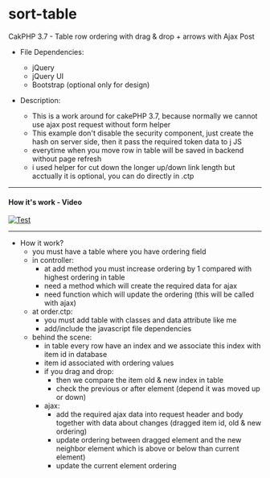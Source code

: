 # sort-table
CakPHP 3.7 - Table row ordering with drag &amp; drop + arrows with Ajax Post

* File Dependencies:
  * jQuery
  * jQuery UI
  * Bootstrap (optional only for design)

* Description: 
   * This is a work around for cakePHP 3.7, because normally we cannot use ajax post request without form helper
   * This example don't disable the security component, just create the hash on server side, then it pass the required token data to j
 JS
   * everytime when you move row in table will be saved in backend without page refresh 
   * i used helper for cut down the longer up/down link length but acctually it is optional, you can do directly in .ctp

   
 ----------------------------------------------

#### How it's work - Video
[![Test](http://img.youtube.com/vi/56bToLILT7E/0.jpg)](http://www.youtube.com/watch?v=56bToLILT7E)

--------------------------------------------

* How it work?
   * you must have a table where you have ordering field
   * in controller:
      * at add method you must increase ordering by 1 compared with highest ordering in table
      * need a method which will create the required data for ajax
      * need function  which will update the ordering (this will be called with ajax)
   * at order.ctp:
      * you must add table with classes and data attribute like me
      * add/include the javascript file dependencies
   * behind the scene:
      * in table every row have an index and we associate this index with item id in database
      * item id associated with ordering values
      * if you drag and drop:
          * then we compare the item old & new index in table
          * check the previous or after element (depend it was moved up or down)
      * ajax:
          * add the required ajax data into request header and body together with data about changes (dragged item id, old & new ordering)
          * update ordering between dragged element and the new neighbor element which is above or below than current element)
          * update the current element ordering
   
